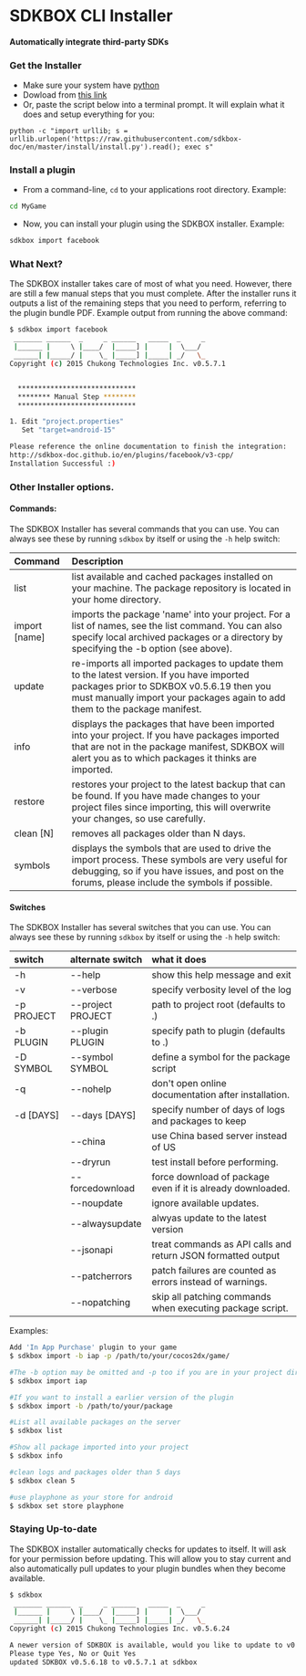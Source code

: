 <h1>SDKBOX CLI Installer</h1>
<h4>Automatically integrate third-party SDKs</h4>

### Get the Installer

* Make sure your system have [python](https://www.python.org)
* Dowload from [this link](http://download.sdkbox.com/installer/v1/sdkbox_installer.zip)
* Or, paste the script below into a terminal prompt. It will explain what it does and setup everything for you:
```
python -c "import urllib; s = urllib.urlopen('https://raw.githubusercontent.com/sdkbox-doc/en/master/install/install.py').read(); exec s"
```


### Install a plugin
* From a command-line, `cd` to your applications root directory. Example:
```sh
cd MyGame
```

* Now, you can install your plugin using the SDKBOX installer. Example:
```sh
sdkbox import facebook
```

### What Next?
The SDKBOX installer takes care of most of what you need. However, there are still a few manual steps that you must complete. After the installer runs it outputs a list of the remaining steps that you need to perform, referring to the plugin bundle PDF. Example output from running the above command:
```sh
$ sdkbox import facebook
 _______ ______  _     _ ______   _____  _     _
 |______ |     \ |____/  |_____] |     |  \___/
 ______| |_____/ |    \_ |_____] |_____| _/   \_
Copyright (c) 2015 Chukong Technologies Inc. v0.5.7.1


  *****************************
  ******** Manual Step ********
  *****************************

1. Edit "project.properties"
   Set "target=android-15"

Please reference the online documentation to finish the integration:
http://sdkbox-doc.github.io/en/plugins/facebook/v3-cpp/
Installation Successful :)
```

### Other Installer options.

#### Commands:
The SDKBOX Installer has several commands that you can use. You can always see these by running `sdkbox` by itself or using the `-h` help switch:

| Command            | Description  |
| :--------------------- | :----------- |
| list | list available and cached packages installed on your machine. The package repository is located in your home directory. |
|  import [name] |  imports the package 'name' into your project. For a list of names, see the list command. You can also specify local archived packages or a directory by specifying the -b option (see above). |
| update | re-imports all imported packages to update them to the latest version. If you have imported packages prior to SDKBOX v0.5.6.19 then you must manually import your packages again to add them to the package manifest. |
| info | displays the packages that have been imported into your project. If you have packages imported that are not in the package manifest, SDKBOX will alert you as to which packages it thinks are imported. |
| restore | restores your project to the latest backup that can be found. If you have made changes to your project files since importing, this will overwrite your changes, so use carefully. |
| clean [N] | removes all packages older than N days. |
| symbols | displays the symbols that are used to drive the import process. These symbols are very useful for debugging, so if you have issues, and post on the forums, please include the symbols if possible. |

#### Switches
The SDKBOX Installer has several switches that you can use. You can always see these by running `sdkbox` by itself or using the `-h` help switch:

| switch  | alternate switch  | what it does |
| :------------- | :------------------------| :-----|
| -h      | --help          |show this help message and exit |
| -v      | --verbose       |specify verbosity level of the log |
| -p PROJECT | --project PROJECT |path to project root (defaults to .) |
| -b PLUGIN | --plugin PLUGIN |specify path to plugin (defaults to .) |
| -D SYMBOL | --symbol SYMBOL |define a symbol for the package script |
| -q | --nohelp |don't open online documentation after installation. |
| -d [DAYS] | --days [DAYS] |specify number of days of logs and packages to keep |
|         | --china        |use China based server instead of US |
|         | --dryrun        |test install before performing. |
|         | --forcedownload |force download of package even if it is already downloaded. |
|         | --noupdate        |ignore available updates. |
|         | --alwaysupdate    |alwyas update to the latest version |
|         | --jsonapi        |treat commands as API calls and return JSON formatted output |
|         | --patcherrors        |patch failures are counted as errors instead of warnings. |
|         | --nopatching        |skip all patching commands when executing package script. |

Examples:
```sh
Add 'In App Purchase' plugin to your game
$ sdkbox import -b iap -p /path/to/your/cocos2dx/game/
```
```sh
#The -b option may be omitted and -p too if you are in your project directory
$ sdkbox import iap
```
```sh
#If you want to install a earlier version of the plugin
$ sdkbox import -b /path/to/your/package
```
```sh
#List all available packages on the server
$ sdkbox list
```
```sh
#Show all package imported into your project
$ sdkbox info
```
```sh
#clean logs and packages older than 5 days
$ sdkbox clean 5
```
```sh
#use playphone as your store for android
$ sdkbox set store playphone
```

### Staying Up-to-date
The SDKBOX installer automatically checks for updates to itself. It will ask for your permission before updating. This will allow you to stay current and also automatically pull updates to your plugin bundles when they become available.
```sh
$ sdkbox
 _______ ______  _     _ ______   _____  _     _
 |______ |     \ |____/  |_____] |     |  \___/
 ______| |_____/ |    \_ |_____] |_____| _/   \_
Copyright (c) 2015 Chukong Technologies Inc. v0.5.6.24

A newer version of SDKBOX is available, would you like to update to v0.5.7.1?
Please type Yes, No or Quit Yes
updated SDKBOX v0.5.6.18 to v0.5.7.1 at sdkbox
```
